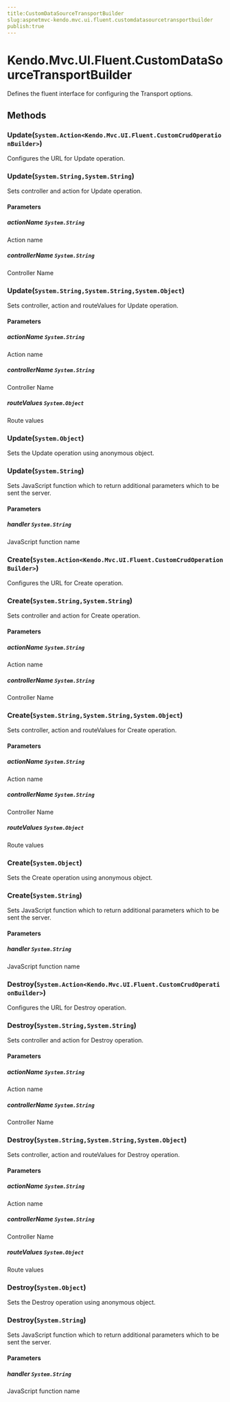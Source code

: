```yaml
---
title:CustomDataSourceTransportBuilder
slug:aspnetmvc-kendo.mvc.ui.fluent.customdatasourcetransportbuilder
publish:true
---
```


# Kendo.Mvc.UI.Fluent.CustomDataSourceTransportBuilder
Defines the fluent interface for configuring the Transport options.



## Methods

### Update(`System.Action<Kendo.Mvc.UI.Fluent.CustomCrudOperationBuilder>`)
Configures the URL for Update operation.





### Update(`System.String,System.String`)
Sets controller and action for Update operation.


#### Parameters

##### actionName `System.String`
Action name

##### controllerName `System.String`
Controller Name





### Update(`System.String,System.String,System.Object`)
Sets controller, action and routeValues for Update operation.


#### Parameters

##### actionName `System.String`
Action name

##### controllerName `System.String`
Controller Name

##### routeValues `System.Object`
Route values





### Update(`System.Object`)
Sets the Update operation using anonymous object.





### Update(`System.String`)
Sets JavaScript function which to return additional parameters which to be sent the server.


#### Parameters

##### handler `System.String`
JavaScript function name





### Create(`System.Action<Kendo.Mvc.UI.Fluent.CustomCrudOperationBuilder>`)
Configures the URL for Create operation.





### Create(`System.String,System.String`)
Sets controller and action for Create operation.


#### Parameters

##### actionName `System.String`
Action name

##### controllerName `System.String`
Controller Name





### Create(`System.String,System.String,System.Object`)
Sets controller, action and routeValues for Create operation.


#### Parameters

##### actionName `System.String`
Action name

##### controllerName `System.String`
Controller Name

##### routeValues `System.Object`
Route values





### Create(`System.Object`)
Sets the Create operation using anonymous object.





### Create(`System.String`)
Sets JavaScript function which to return additional parameters which to be sent the server.


#### Parameters

##### handler `System.String`
JavaScript function name





### Destroy(`System.Action<Kendo.Mvc.UI.Fluent.CustomCrudOperationBuilder>`)
Configures the URL for Destroy operation.





### Destroy(`System.String,System.String`)
Sets controller and action for Destroy operation.


#### Parameters

##### actionName `System.String`
Action name

##### controllerName `System.String`
Controller Name





### Destroy(`System.String,System.String,System.Object`)
Sets controller, action and routeValues for Destroy operation.


#### Parameters

##### actionName `System.String`
Action name

##### controllerName `System.String`
Controller Name

##### routeValues `System.Object`
Route values





### Destroy(`System.Object`)
Sets the Destroy operation using anonymous object.





### Destroy(`System.String`)
Sets JavaScript function which to return additional parameters which to be sent the server.


#### Parameters

##### handler `System.String`
JavaScript function name






